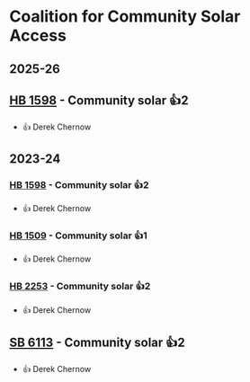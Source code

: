 # Coalition for Community Solar Access
## 2025-26

## [HB 1598](/bill/2025-26/hb/1598/) - Community solar 👍2  
* 👍 Derek Chernow

## 2023-24

### [HB 1598](/bill/2023-24/hb/1598/) - Community solar 👍2  
* 👍 Derek Chernow

### [HB 1509](/bill/2023-24/hb/1509/) - Community solar 👍1  
* 👍 Derek Chernow

### [HB 2253](/bill/2023-24/hb/2253/) - Community solar 👍2  
* 👍 Derek Chernow

## [SB 6113](/bill/2023-24/sb/6113/) - Community solar 👍2  
* 👍 Derek Chernow
